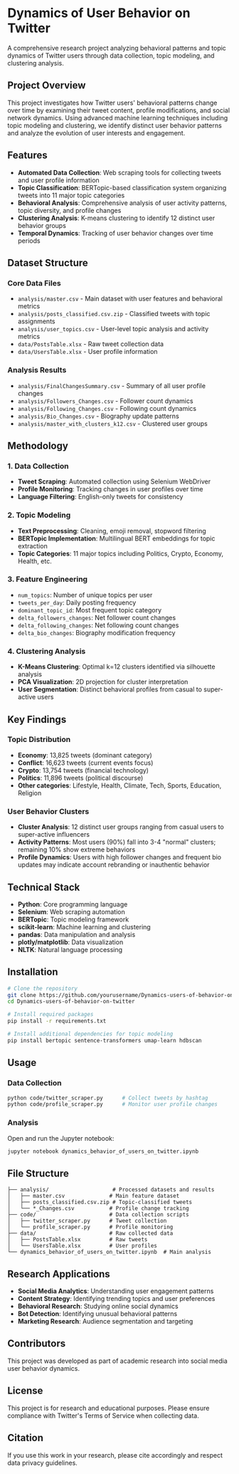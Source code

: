 # Dynamics of User Behavior on Twitter

A comprehensive research project analyzing behavioral patterns and topic dynamics of Twitter users through data collection, topic modeling, and clustering analysis.

## Project Overview

This project investigates how Twitter users' behavioral patterns change over time by examining their tweet content, profile modifications, and social network dynamics. Using advanced machine learning techniques including topic modeling and clustering, we identify distinct user behavior patterns and analyze the evolution of user interests and engagement.

## Features

- **Automated Data Collection**: Web scraping tools for collecting tweets and user profile information
- **Topic Classification**: BERTopic-based classification system organizing tweets into 11 major topic categories
- **Behavioral Analysis**: Comprehensive analysis of user activity patterns, topic diversity, and profile changes
- **Clustering Analysis**: K-means clustering to identify 12 distinct user behavior groups
- **Temporal Dynamics**: Tracking of user behavior changes over time periods

## Dataset Structure

### Core Data Files

- `analysis/master.csv` - Main dataset with user features and behavioral metrics
- `analysis/posts_classified.csv.zip` - Classified tweets with topic assignments
- `analysis/user_topics.csv` - User-level topic analysis and activity metrics
- `data/PostsTable.xlsx` - Raw tweet collection data
- `data/UsersTable.xlsx` - User profile information

### Analysis Results

- `analysis/FinalChangesSummary.csv` - Summary of all user profile changes
- `analysis/Followers_Changes.csv` - Follower count dynamics
- `analysis/Following_Changes.csv` - Following count dynamics  
- `analysis/Bio_Changes.csv` - Biography update patterns
- `analysis/master_with_clusters_k12.csv` - Clustered user groups

## Methodology

### 1. Data Collection
- **Tweet Scraping**: Automated collection using Selenium WebDriver
- **Profile Monitoring**: Tracking changes in user profiles over time
- **Language Filtering**: English-only tweets for consistency

### 2. Topic Modeling
- **Text Preprocessing**: Cleaning, emoji removal, stopword filtering
- **BERTopic Implementation**: Multilingual BERT embeddings for topic extraction
- **Topic Categories**: 11 major topics including Politics, Crypto, Economy, Health, etc.

### 3. Feature Engineering
- `num_topics`: Number of unique topics per user
- `tweets_per_day`: Daily posting frequency
- `dominant_topic_id`: Most frequent topic category
- `delta_followers_changes`: Net follower count changes
- `delta_following_changes`: Net following count changes
- `delta_bio_changes`: Biography modification frequency

### 4. Clustering Analysis
- **K-Means Clustering**: Optimal k=12 clusters identified via silhouette analysis
- **PCA Visualization**: 2D projection for cluster interpretation
- **User Segmentation**: Distinct behavioral profiles from casual to super-active users

## Key Findings

### Topic Distribution
- **Economy**: 13,825 tweets (dominant category)
- **Conflict**: 16,623 tweets (current events focus)
- **Crypto**: 13,754 tweets (financial technology)
- **Politics**: 11,896 tweets (political discourse)
- **Other categories**: Lifestyle, Health, Climate, Tech, Sports, Education, Religion

### User Behavior Clusters
- **Cluster Analysis**: 12 distinct user groups ranging from casual users to super-active influencers
- **Activity Patterns**: Most users (90%) fall into 3-4 "normal" clusters; remaining 10% show extreme behaviors
- **Profile Dynamics**: Users with high follower changes and frequent bio updates may indicate account rebranding or inauthentic behavior

## Technical Stack

- **Python**: Core programming language
- **Selenium**: Web scraping automation
- **BERTopic**: Topic modeling framework  
- **scikit-learn**: Machine learning and clustering
- **pandas**: Data manipulation and analysis
- **plotly/matplotlib**: Data visualization
- **NLTK**: Natural language processing

## Installation

```bash
# Clone the repository
git clone https://github.com/yourusername/Dynamics-users-of-behavior-on-twitter.git
cd Dynamics-users-of-behavior-on-twitter

# Install required packages
pip install -r requirements.txt

# Install additional dependencies for topic modeling
pip install bertopic sentence-transformers umap-learn hdbscan
```

## Usage

### Data Collection
```bash
python code/twitter_scraper.py      # Collect tweets by hashtag
python code/profile_scraper.py      # Monitor user profile changes
```

### Analysis
Open and run the Jupyter notebook:
```bash
jupyter notebook dynamics_behavior_of_users_on_twitter.ipynb
```

## File Structure

```
├── analysis/                    # Processed datasets and results
│   ├── master.csv              # Main feature dataset
│   ├── posts_classified.csv.zip # Topic-classified tweets
│   └── *_Changes.csv           # Profile change tracking
├── code/                       # Data collection scripts
│   ├── twitter_scraper.py      # Tweet collection
│   └── profile_scraper.py      # Profile monitoring
├── data/                       # Raw collected data
│   ├── PostsTable.xlsx         # Raw tweets
│   └── UsersTable.xlsx         # User profiles
└── dynamics_behavior_of_users_on_twitter.ipynb  # Main analysis
```

## Research Applications

- **Social Media Analytics**: Understanding user engagement patterns
- **Content Strategy**: Identifying trending topics and user preferences
- **Behavioral Research**: Studying online social dynamics
- **Bot Detection**: Identifying unusual behavioral patterns
- **Marketing Research**: Audience segmentation and targeting

## Contributors

This project was developed as part of academic research into social media user behavior dynamics.

## License

This project is for research and educational purposes. Please ensure compliance with Twitter's Terms of Service when collecting data.

## Citation

If you use this work in your research, please cite accordingly and respect data privacy guidelines.
